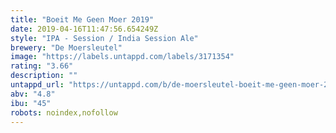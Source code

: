 ```yaml
---
title: "Boeit Me Geen Moer 2019"
date: 2019-04-16T11:47:56.654249Z
style: "IPA - Session / India Session Ale"
brewery: "De Moersleutel"
image: "https://labels.untappd.com/labels/3171354"
rating: "3.66"
description: ""
untappd_url: "https://untappd.com/b/de-moersleutel-boeit-me-geen-moer-2019/3171354"
abv: "4.8"
ibu: "45"
robots: noindex,nofollow
---
```

